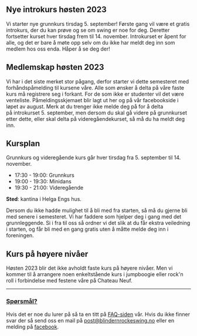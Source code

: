 ## Nye introkurs høsten 2023

Vi starter nye grunnkurs tirsdag 5. september! Første gang vil være et gratis introkurs, der du kan prøve og se om swing er noe for deg. Deretter fortsetter kurset hver tirsdag frem til 14. november. Introkurset er åpent for alle, og det er bare å møte opp selv om du ikke har meldt deg inn som medlem hos oss enda. Håper å se deg der!

## Medlemskap høsten 2023

Vi har i det siste merket stor pågang, derfor starter vi dette semesteret med forhåndspåmelding til kursene våre. Alle som ønsker å delta på våre faste kurs må registrere seg i forkant. For de som ikke er studenter vil det være venteliste. Påmeldingsskjemaet blir lagt ut her og på vår facebookside i løpet av august. Merk at du trenger ikke melde deg på for å delta på introkurset 5. september, men dersom du skal gå videre på grunnkurset etter dette, eller skal delta på videregåendekurset, så må du ha meldt deg inn.

## Kursplan

Grunnkurs og videregående kurs går hver tirsdag fra 5. september til 14. november.

* 17:30 - 19:00: Grunnkurs
* 19:00 - 19:30: Minidans
* 19:30 - 21:00: Videregående

**Sted**: kantina i Helga Engs hus.

Dersom du ikke hadde mulighet til å bli med fra starten, så må du gjerne bli med senere i semesteret. Vi har faddere som hjelper deg i gang med det grunnleggende. Si i fra til oss så ordner vi det slik at du får ekstra veiledning i starten, og får bli med en gang gratis uten å måtte melde deg inn i foreningen.

## Kurs på høyere nivåer

Høsten 2023 blir det ikke avholdt faste kurs på høyere nivåer. Men vi kommer til å arrangere noen enkeltstående kurs i jumpboogie eller rock'n roll i forbindelse med festene våre på Chateau Neuf. 

----------

### [Spørsmål?](faq.html)

Hvis det er noe du lurer på så ta en titt på [FAQ-siden](faq.html) vår. Hvis du ikke finner svar der så send oss en mail på post@blindernrockeswing.no eller en melding på [facebook](https://www.facebook.com/blindernrockeswing).
